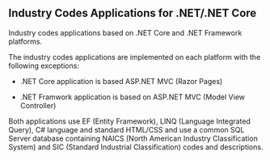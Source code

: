 Industry Codes Applications for .NET/.NET Core
----------------------------------------------

Industry codes applications based on .NET Core and .NET Framework platforms.

The industry codes applications are implemented on each platform with the following exceptions:

* .NET Core application is based ASP.NET MVC (Razor Pages)

* .NET Framwork application is based on ASP.NET MVC (Model View Controller)

Both applications use EF (Entity Framework), LINQ (Language Integrated Query), C# language and standard HTML/CSS and use a common SQL Server database containing NAICS (North American Industry Classification System) and SIC (Standard Industrial Classification) codes and descriptions.
